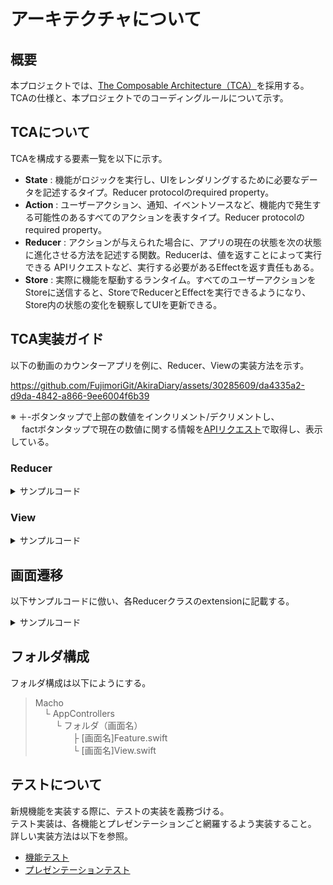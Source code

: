 # アーキテクチャについて

## 概要
本プロジェクトでは、[The Composable Architecture（TCA）](https://github.com/pointfreeco/swift-composable-architecture)を採用する。<br>
TCAの仕様と、本プロジェクトでのコーディングルールについて示す。

## TCAについて
TCAを構成する要素一覧を以下に示す。<br>

- **State** : 機能がロジックを実行し、UIをレンダリングするために必要なデータを記述するタイプ。Reducer protocolのrequired property。
- **Action** : ユーザーアクション、通知、イベントソースなど、機能内で発生する可能性のあるすべてのアクションを表すタイプ。Reducer protocolのrequired property。
- **Reducer** : アクションが与えられた場合に、アプリの現在の状態を次の状態に進化させる方法を記述する関数。Reducerは、値を返すことによって実行できる APIリクエストなど、実行する必要があるEffectを返す責任もある。
- **Store** : 実際に機能を駆動するランタイム。すべてのユーザーアクションをStoreに送信すると、StoreでReducerとEffectを実行できるようになり、Store内の状態の変化を観察してUIを更新できる。

## TCA実装ガイド

以下の動画のカウンターアプリを例に、Reducer、Viewの実装方法を示す。

https://github.com/FujimoriGit/AkiraDiary/assets/30285609/da4335a2-d9da-4842-a866-9ee6004f6b39

※ ＋-ボタンタップで上部の数値をインクリメント/デクリメントし、<br>
&emsp; factボタンタップで現在の数値に関する情報を[APIリクエスト](numbersapi.com)で取得し、表示している。

### Reducer

<details><summary>サンプルコード</summary>


```swift
import ComposableArchitecture
import Foundation

struct CounterFeature: Reducer {
    
    // MARK: - State

    // 画面の状態を表す. ViewModel的な役割.
    struct State: Equatable {
        
        var count = 0
        var fact: String?
        var isLoading = false
    }
    
    // MARK: - Action
    
    // 画面で発生する可能性のあるすべてのアクションを表す.
    // 各アクションは、イベント名を記載すること.
    enum Action: Equatable {
        
        /// インクリメントボタンタップ時
        case incrementButtonTapped
        /// デクリメントボタンタップ時
        case decrementButtonTapped
        /// factボタン押下時
        case factButtonTapped
        /// factレスポンス返却時
        case factResponse(String)
    }
    
    // MARK: - body
    
    /// Reducerのロジック部分. bodyで記載すること.
    var body: some ReducerOf<Self> {
        
        Reduce { state, action in
            
            switch action {
                
            case .incrementButtonTapped:
                // [同期処理] 受信したActionによってStateの更新を行う.
                state.count += 1
                state.fact = nil
                return .none
                
            case .decrementButtonTapped:
                // [同期処理] 受信したActionによってStateの更新を行う.
                state.count -= 1
                state.fact = nil
                return .none
                
            case .factButtonTapped:
                state.fact = nil
                state.isLoading = true
                // APIリクエスト等非同期処理を行う際には.runを使用する.
                return .run { [count = state.count] send in
                    
                    let (data, _) = try await URLSession.shared
                        .data(from: URL(string: "http://numbersapi.com/\(count)")!)
                    let fact = String(decoding: data, as: UTF8.self)
                    
                    // [非同期処理] ↓ここでstate更新は禁止されており、ビルドエラーとなる.
                    // 　　　　　　　state.fact = fact
                    // 　　　　　　　そのため、非同期処理終了のActionをSendする.
                    await send(.factResponse(fact))
                }
                
            case .factResponse(let fact):
                // [非同期処理] ↓ここで初めてstateの更新が可能となる.
                state.fact = fact
                state.isLoading = false
                return .none
            }
        }
    }
}

```
</details>

### View

<details><summary>サンプルコード</summary>

```swift
import ComposableArchitecture
import SwiftUI

struct CounterView: View {
    
    // MARK: - Store
    
    let store: StoreOf<CounterFeature>
    
    // MARK: - body
    
    var body: some View {
        // Stateを監視するため、WithViewStoreでラップする.
        WithViewStore(store, observe: { $0 }) { viewStore in
            VStack {
                Text("\(viewStore.count)")
                    .font(.largeTitle)
                    .padding()
                    .background(Color.black.opacity(0.1))
                    .cornerRadius(10)
                HStack {
                    Button("-") {
                        // アクションをsend
                        viewStore.send(.decrementButtonTapped)
                    }
                    .font(.largeTitle)
                    .padding()
                    .background(Color.black.opacity(0.1))
                    .cornerRadius(10)
                    
                    Button("+") {
                        // アクションをsend
                        viewStore.send(.incrementButtonTapped)
                    }
                    .font(.largeTitle)
                    .padding()
                    .background(Color.black.opacity(0.1))
                    .cornerRadius(10)
                    
                    Button("Fact") {
                        // アクションをsend
                        viewStore.send(.factButtonTapped)
                    }
                    .font(.largeTitle)
                    .padding()
                    .background(Color.black.opacity(0.1))
                    .cornerRadius(10)
                    
                    if viewStore.isLoading {
                        
                      ProgressView()
                    }
                    else if let fact = viewStore.fact {
                        
                      Text(fact)
                        .font(.largeTitle)
                        .multilineTextAlignment(.center)
                        .padding()
                    }
                }
            }
        }
    }
}

#Preview {
    CounterView(store: Store(initialState: CounterFeature.State()) {
        
        CounterFeature()
    })
}
```
</details>

## 画面遷移
以下サンプルコードに倣い、各Reducerクラスのextensionに記載する。
<details><summary>サンプルコード</summary>


```swift
// MARK: - extension (for presentation)

extension ContactsFeature {
    
    // 命名は「Destination」に統一。
    struct Destination: Reducer {
        
        enum State: Equatable {
            
            case addContact(AddContactFeature.State)
            case alert(AlertState<ContactsFeature.Action.Alert>)
            case top
        }
        
        enum Action: Equatable {
            
            case addContact(AddContactFeature.Action)
            case alert(ContactsFeature.Action.Alert)
            case top
        }
        
        var body: some ReducerOf<Self> {
            
            Scope(state: /State.addContact, action: /Action.addContact) {

                // 遷移
                AddContactFeature()
            }
            
            Scope(state: /State.top, action: /Action.top) {
                
                
            }
        }
    }
}
```
</details>

## フォルダ構成
フォルダ構成は以下にようにする。
<br>

> Macho<br>
&emsp;└ AppControllers<br>
&emsp;&emsp; └ フォルダ（画面名）<br>
&emsp;&emsp;&emsp;&emsp; ├ [画面名]Feature.swift<br>
&emsp;&emsp;&emsp;&emsp; └ [画面名]View.swift

## テストについて
新規機能を実装する際に、テストの実装を義務づける。<br>
テスト実装は、各機能とプレゼンテーションごと網羅するよう実装すること。<br>
詳しい実装方法は以下を参照。<br>

- [機能テスト](https://pointfreeco.github.io/swift-composable-architecture/main/tutorials/composablearchitecture/01-03-testingyourfeature)
- [プレゼンテーションテスト](https://pointfreeco.github.io/swift-composable-architecture/main/tutorials/composablearchitecture/02-03-testingpresentation/)
